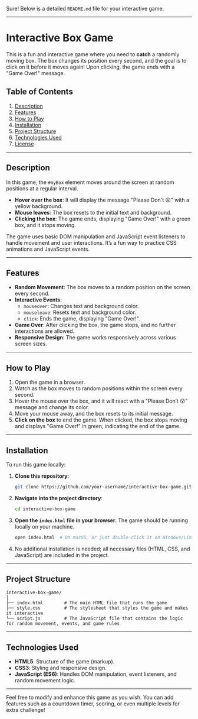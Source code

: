 Sure! Below is a detailed `README.md` file for your interactive game.

---

# Interactive Box Game

This is a fun and interactive game where you need to **catch** a randomly moving box. The box changes its position every second, and the goal is to click on it before it moves again! Upon clicking, the game ends with a "Game Over!" message.

## Table of Contents
1. [Description](#description)
2. [Features](#features)
3. [How to Play](#how-to-play)
4. [Installation](#installation)
5. [Project Structure](#project-structure)
6. [Technologies Used](#technologies-used)
7. [License](#license)

---

## Description

In this game, the `#myBox` element moves around the screen at random positions at a regular interval. 

- **Hover over the box**: It will display the message "Please Don't 😮" with a yellow background.
- **Mouse leaves**: The box resets to the initial text and background.
- **Clicking the box**: The game ends, displaying "Game Over!" with a green box, and it stops moving.
  
The game uses basic DOM manipulation and JavaScript event listeners to handle movement and user interactions. It’s a fun way to practice CSS animations and JavaScript events.

---

## Features

- **Random Movement**: The box moves to a random position on the screen every second.
- **Interactive Events**:
  - `mouseover`: Changes text and background color.
  - `mouseleave`: Resets text and background color.
  - `click`: Ends the game, displaying "Game Over!".
- **Game Over**: After clicking the box, the game stops, and no further interactions are allowed.
- **Responsive Design**: The game works responsively across various screen sizes.

---

## How to Play

1. Open the game in a browser.
2. Watch as the box moves to random positions within the screen every second.
3. Hover the mouse over the box, and it will react with a "Please Don’t 😮" message and change its color.
4. Move your mouse away, and the box resets to its initial message.
5. **Click on the box** to end the game. When clicked, the box stops moving and displays "Game Over!" in green, indicating the end of the game.

---

## Installation

To run this game locally:

1. **Clone this repository**:

   ```bash
   git clone https://github.com/your-username/interactive-box-game.git
   ```

2. **Navigate into the project directory**:

   ```bash
   cd interactive-box-game
   ```

3. **Open the `index.html` file in your browser**. The game should be running locally on your machine.

   ```bash
   open index.html  # On macOS, or just double-click it on Windows/Linux
   ```

4. No additional installation is needed; all necessary files (HTML, CSS, and JavaScript) are included in the project.

---

## Project Structure

```
interactive-box-game/
│
├── index.html        # The main HTML file that runs the game
├── style.css         # The stylesheet that styles the game and makes it interactive
└── script.js         # The JavaScript file that contains the logic for random movement, events, and game rules
```

---

## Technologies Used

- **HTML5**: Structure of the game (markup).
- **CSS3**: Styling and responsive design.
- **JavaScript (ES6)**: Handles DOM manipulation, event listeners, and random movement logic.

---


Feel free to modify and enhance this game as you wish. You can add features such as a countdown timer, scoring, or even multiple levels for extra challenge!

